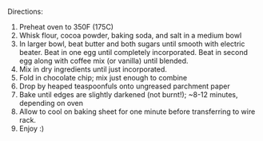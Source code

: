 Directions: 
1) Preheat oven to 350F (175C)
2) Whisk flour, cocoa powder, baking soda, and salt in a medium bowl
3) In larger bowl, beat butter and both sugars until smooth with electric beater. Beat in one egg until completely incorporated. Beat in second egg along with coffee mix (or vanilla) until blended. 
4) Mix in dry ingredients until just incorporated.
5) Fold in chocolate chip; mix just enough to combine
6) Drop by heaped teaspoonfuls onto ungreased parchment paper
7) Bake until edges are slightly darkened (not burnt!); ~8-12 minutes, depending on oven
8) Allow to cool on baking sheet for one minute before transferring to wire rack. 
9) Enjoy :)
